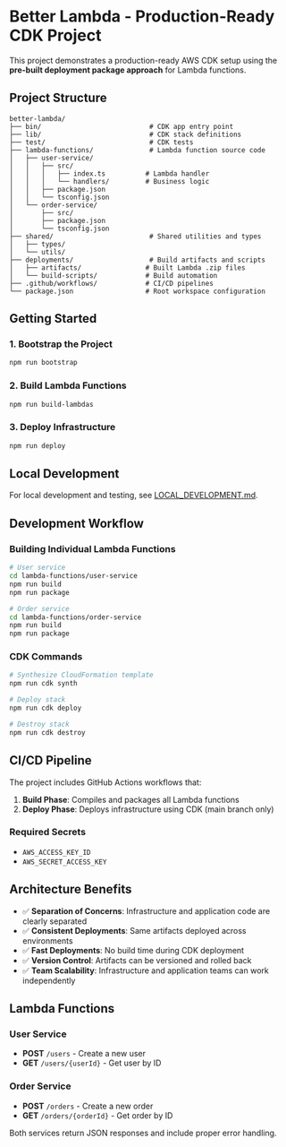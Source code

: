 # Better Lambda - Production-Ready CDK Project

This project demonstrates a production-ready AWS CDK setup using the **pre-built deployment package approach** for Lambda functions.

## Project Structure

```
better-lambda/
├── bin/                           # CDK app entry point
├── lib/                           # CDK stack definitions
├── test/                          # CDK tests
├── lambda-functions/              # Lambda function source code
│   ├── user-service/
│   │   ├── src/
│   │   │   ├── index.ts          # Lambda handler
│   │   │   └── handlers/         # Business logic
│   │   ├── package.json
│   │   └── tsconfig.json
│   └── order-service/
│       ├── src/
│       ├── package.json
│       └── tsconfig.json
├── shared/                        # Shared utilities and types
│   ├── types/
│   └── utils/
├── deployments/                   # Build artifacts and scripts
│   ├── artifacts/                # Built Lambda .zip files
│   └── build-scripts/            # Build automation
├── .github/workflows/            # CI/CD pipelines
└── package.json                  # Root workspace configuration
```

## Getting Started

### 1. Bootstrap the Project

```bash
npm run bootstrap
```

### 2. Build Lambda Functions

```bash
npm run build-lambdas
```

### 3. Deploy Infrastructure

```bash
npm run deploy
```

## Local Development

For local development and testing, see [LOCAL_DEVELOPMENT.md](LOCAL_DEVELOPMENT.md).

## Development Workflow

### Building Individual Lambda Functions

```bash
# User service
cd lambda-functions/user-service
npm run build
npm run package

# Order service
cd lambda-functions/order-service
npm run build
npm run package
```

### CDK Commands

```bash
# Synthesize CloudFormation template
npm run cdk synth

# Deploy stack
npm run cdk deploy

# Destroy stack
npm run cdk destroy
```

## CI/CD Pipeline

The project includes GitHub Actions workflows that:

1. **Build Phase**: Compiles and packages all Lambda functions
2. **Deploy Phase**: Deploys infrastructure using CDK (main branch only)

### Required Secrets

- `AWS_ACCESS_KEY_ID`
- `AWS_SECRET_ACCESS_KEY`

## Architecture Benefits

- ✅ **Separation of Concerns**: Infrastructure and application code are clearly separated
- ✅ **Consistent Deployments**: Same artifacts deployed across environments
- ✅ **Fast Deployments**: No build time during CDK deployment
- ✅ **Version Control**: Artifacts can be versioned and rolled back
- ✅ **Team Scalability**: Infrastructure and application teams can work independently

## Lambda Functions

### User Service

- **POST** `/users` - Create a new user
- **GET** `/users/{userId}` - Get user by ID

### Order Service

- **POST** `/orders` - Create a new order
- **GET** `/orders/{orderId}` - Get order by ID

Both services return JSON responses and include proper error handling.
